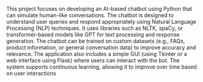 This project focuses on developing an AI-based chatbot using Python that can simulate human-like conversations. 
The chatbot is designed to understand user queries and respond appropriately using Natural Language Processing (NLP) techniques. 
It uses libraries such as NLTK, spaCy, or transformer-based models like GPT for text processing and response generation.
The chatbot can be trained on custom datasets (e.g., FAQs, product information, or general conversation data) to improve accuracy and relevance. 
The application also includes a simple GUI (using Tkinter or a web interface using Flask) where users can interact with the bot.
The system supports continuous learning, allowing it to improve over time based on user interactions
